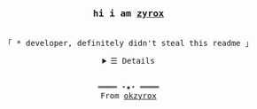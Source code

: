 <h3 align="center"><samp>hi i am <b><a rel="nofollow noopener noreferrer" target="_blank" href="https://ppl.moe/u/zyrox">zyrox</a></b></samp></h3>
<p align="center"><br>
  <samp>
    「 * developer, definitely didn't steal this readme</b> 」<br>
  </samp>
</p>
<details align="center">
  <summary> <samp>&#9776; Details</samp></summary>

  self proclaimed nim (and python) programmer

  WARNING. THIS USER IS PRONE TO MAKING GOD AWFUL MIND-NUMBING CODE. BE WARNED!
  
  ![](https://raw.githubusercontent.com/okzyrox/github-stats/master/generated/overview.svg#gh-dark-mode-only)
  ![](https://raw.githubusercontent.com/okzyrox/github-stats/master/generated/languages.svg#gh-dark-mode-only)

</details>
<br>
<samp>
  <p align="center">
    ════ ⋆★⋆ ════<br>
    From <a href="https://github.com/okzyrox/okzyrox">okzyrox</a>
  </p>
</samp>
